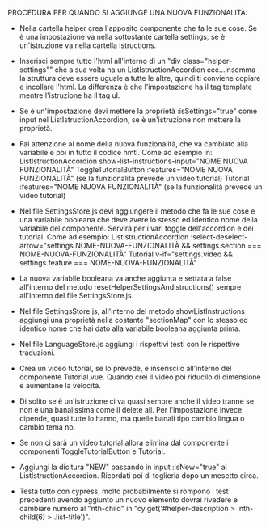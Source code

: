 PROCEDURA PER QUANDO SI AGGIUNGE UNA NUOVA FUNZIONALITÀ:

- Nella cartella helper crea l'apposito componente che fa le sue cose. Se è una impostazione va nella sottostante cartella settings, se è un'istruzione va nella cartella istructions.

- Inserisci sempre tutto l'html all'interno di un "div class="helper-settings"" che a sua volta ha un ListIstructionAccordion ecc...insomma la struttura deve essere uguale a tutte le altre, quindi ti conviene copiare e incollare l'html. La differenza è che l'impostazione ha il tag template mentre l'istruzione ha il tag ul.

- Se è un'impostazione devi mettere la proprietà :isSettings="true" come input nel ListIstructionAccordion, se è un'istruzione non mettere la proprietà.

- Fai attenzione al nome della nuova funzionalità, che va cambiato alla variabile e poi in tutto il codice hmtl. Come ad esempio in:
  ListIstructionAccordion show-list-instructions-input="NOME NUOVA FUNZIONALITÀ"
  ToggleTutorialButton :features="NOME NUOVA FUNZIONALITÀ" (se la funzionalità prevede un video tutorial)
  Tutorial :features="NOME NUOVA FUNZIONALITÀ" (se la funzionalità prevede un video tutorial)

- Nel file SettingsStore.js devi aggiungere il metodo che fa le sue cose e una variabile booleana che deve avere lo stesso ed identico nome della variabile del componente. Servirà per i vari toggle dell'accordion e dei tutorial. Come ad esempio:
  ListIstructionAccordion :select-deselect-arrow="settings.NOME-NUOVA-FUNZIONALITÀ && settings.section === NOME-NUOVA-FUNZIONALITÀ"
  Tutorial v-if="settings.video && settings.feature === NOME-NUOVA-FUNZIONALITÀ"

- La nuova variabile booleana va anche aggiunta e settata a false all'interno del metodo resetHelperSettingsAndIstructions() sempre all'interno del file SettingsStore.js.

- Nel file SettingsStore.js, all'interno del metodo showListInstructions aggiungi una proprietà nella costante "sectionMap" con lo stesso ed identico nome che hai dato alla variabile booleana aggiunta prima.

- Nel file LanguageStore.js aggiungi i rispettivi testi con le rispettive traduzioni.

- Crea un video tutorial, se lo prevede, e inseriscilo all'interno del componente Tutorial.vue. Quando crei il video poi riducilo di dimensione e aumentane la velocità.

- Di solito se è un'istruzione ci va quasi sempre anche il video tranne se non è una banalissima come il delete all. Per l'impostazione invece dipende, quasi tutte lo hanno, ma quelle banali tipo cambio lingua o cambio tema no.

- Se non ci sarà un video tutorial allora elimina dal componente i componenti ToggleTutorialButton e Tutorial.

- Aggiungi la dicitura "NEW" passando in input :isNew="true" al ListIstructionAccordion. Ricordati poi di toglierla dopo un mesetto circa.

- Testa tutto con cypress, molto probabilmente si rompono i test precedenti avendo aggiunto un nuovo elemento dovrai rivedere e cambiare numero al "nth-child" in "cy.get('#helper-description > :nth-child(6) > .list-title')".
